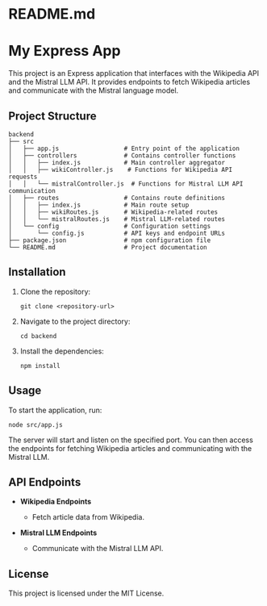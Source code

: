 # README.md

# My Express App

This project is an Express application that interfaces with the Wikipedia API and the Mistral LLM API. It provides endpoints to fetch Wikipedia articles and communicate with the Mistral language model.

## Project Structure

```
backend
├── src
│   ├── app.js                  # Entry point of the application
│   ├── controllers             # Contains controller functions
│   │   ├── index.js            # Main controller aggregator
│   │   ├── wikiController.js    # Functions for Wikipedia API requests
│   │   └── mistralController.js  # Functions for Mistral LLM API communication
│   ├── routes                  # Contains route definitions
│   │   ├── index.js            # Main route setup
│   │   ├── wikiRoutes.js       # Wikipedia-related routes
│   │   └── mistralRoutes.js    # Mistral LLM-related routes
│   └── config                  # Configuration settings
│       └── config.js           # API keys and endpoint URLs
├── package.json                # npm configuration file
└── README.md                   # Project documentation
```

## Installation

1. Clone the repository:
   ```
   git clone <repository-url>
   ```
2. Navigate to the project directory:
   ```
   cd backend
   ```
3. Install the dependencies:
   ```
   npm install
   ```

## Usage

To start the application, run:
```
node src/app.js
```

The server will start and listen on the specified port. You can then access the endpoints for fetching Wikipedia articles and communicating with the Mistral LLM.

## API Endpoints

- **Wikipedia Endpoints**
  - Fetch article data from Wikipedia.

- **Mistral LLM Endpoints**
  - Communicate with the Mistral LLM API.

## License

This project is licensed under the MIT License.